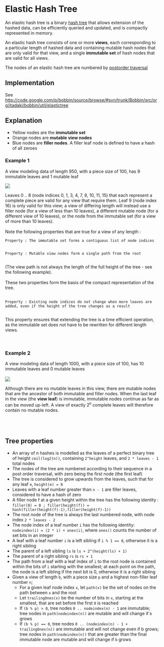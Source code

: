 # Elastic Hash Tree #

An elastic hash tree is a binary [hash tree](http://en.wikipedia.org/wiki/Hash_tree) that allows extension of the hashed data, can be efficiently queried and updated, and is compactly represented in memory.

An elastic hash tree consists of one or more **views**, each corresponding to a particular length of hashed data and containing mutable hash nodes that are only valid for that view, and a single **immutable set** of hash nodes that are valid for all views.

The nodes of an elastic hash tree are numbered by [postorder traversal](http://en.wikipedia.org/wiki/Postorder)

## Implementation ##

See http://code.google.com/p/bobbin/source/browse/#svn/trunk/Bobbin/src/org/itadaki/bobbin/util/elastictree

## Explanation ##

  * Yellow nodes are the **immutable set**
  * Orange nodes are **mutable view nodes**
  * Blue nodes are **filler nodes**. A filler leaf node is defined to have a hash of all zeroes

### Example 1 ###
A view modeling data of length 950, with a piece size of 100, has 9 immutable leaves and 1 mutable leaf

<img src='http://bobbin.googlecode.com/svn/wiki/postorder_tree_example1.png'>

Leaves 0 .. 8 (node indices 0, 1, 3, 4, 7, 8, 10, 11, 15) that each represent a complete piece are valid for any view that require them. Leaf 9 (node index 16) is only valid for this view; a view of differing length will instead use a filler node (for a view of less than 10 leaves), a different mutable node (for a different view of 10 leaves), or the node from the immutable set (for a view of more than 10 leaves).<br>
<br>
Note the following properties that are true for a view of any length :<br>
<pre><code>Property : The immutable set forms a contiguous list of node indices<br>
</code></pre>

<pre><code>Property : Mutable view nodes form a single path from the root<br>
</code></pre>
(The view path is not always the length of the full height of the tree - see the following example).<br>
<br>
These two properties form the basis of the compact representation of the tree.<br>
<br>
<pre><code>Property : Existing node indices do not change when more leaves are added, even if the height of the tree changes as a result<br>
</code></pre>

This property ensures that extending the tree is a time efficient operation, as the immutable set does not have to be rewritten for different length views.<br>
<br>
<br>
<h3>Example 2</h3>
A view modeling data of length 1000, with a piece size of 100, has 10 immutable leaves and 0 mutable leaves<br>
<br>
<img src='http://bobbin.googlecode.com/svn/wiki/postorder_tree_example2.png'>

Although there are no mutable leaves in this view, there are mutable nodes that are the ancestor of both immutable and filler nodes. When the last leaf in the view (the <b>view leaf</b>) is immutable, immutable nodes continue as far as can be moved up-left. A view of exactly 2<sup>n</sup> complete leaves will therefore contain no mutable nodes.<br>
<br>
<br>
<br>
<h2>Tree properties</h2>

<ul><li>An array of n hashes is modelled as the leaves of a perfect binary tree of height <code>ceil(log2(n))</code>, containing <code>2^height</code> leaves, and <code>2 * leaves - 1</code> total nodes<br>
</li><li>The nodes of the tree are numbered according to their sequence in a post order traversal, with zero being the first node (the first leaf)<br>
</li><li>The tree is considered to grow upwards from the leaves, such that for any leaf <code>e</code>, <code>height(e) = 0</code>
</li><li>Leaves with a leaf number greater than <code>n - 1</code> are filler leaves, considered to have a hash of zero<br>
</li><li>A filler node f at a given height within the tree has the following identity : <code>filler(0) = 0 ; filler(height(f)) = hash(filler(height(f)-1),filler(height(f)-1))</code>
</li><li>The root node of the tree is always the last numbered node, with node index <code>2 * leaves - 2</code>
</li><li>The node index of a leaf number <code>i</code> has the following identity: <code>nodeindex(i) = (2 * i) + ones(i)</code>, where <code>ones()</code> counts the number of set bits in an integer<br>
</li><li>A leaf with a leaf number <code>i</code> is a left sibling if <code>i % 1 == 0</code>, otherwise it is a right sibling<br>
</li><li>The parent of a left sibling <code>ls</code> is <code>ls + 2^(height(ls) + 1)</code>
</li><li>The parent of a right sibling <code>rs</code> is <code>rs + 1</code>
</li><li>The path from a leaf with a leaf index of <code>i</code> to the root node is contained within the bits of <code>i</code> starting with the smallest; at each point on the path, the node is a left sibling if the next bit is 0, otherwise it is a right sibling<br>
</li><li>Given a view of length <code>b</code>, with a piece size <code>p</code> and a highest non-filler leaf number <code>n</code>;<br>
<ul><li>For a given leaf node index <code>x</code>, let <code>path(x)</code> be the set of nodes on the path between <code>x</code> and the root<br>
</li><li>Let <code>trailingOnes(x)</code> be the number of bits in <code>x</code>, starting at the smallest, that are set before the first <code>0</code> is reached<br>
</li><li>If <code>(b % p) &gt; 0</code>, tree nodes <code>0 .. nodeindex(n) - 1</code> are immutable; tree nodes in <code>path(nodeindex(n))</code> are mutable and will change if <code>b</code> grows<br>
</li><li>If <code>(b % p) == 0</code>, tree nodes <code>0 .. (nodeindex(n) - 1 + trailingOnes(n))</code> are immutable and will not change even if b grows; tree nodes in <code>path(nodeindex(n))</code> that are greater than the final immutable node are mutable and will change if <code>b</code> grows